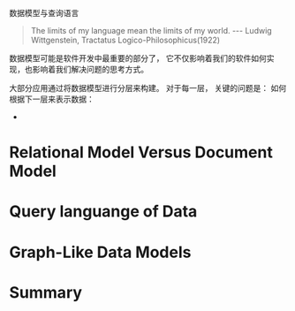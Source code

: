数据模型与查询语言


> The limits of my language mean the limits of my world.
>  --- Ludwig Wittgenstein, Tractatus Logico-Philosophicus(1922)

数据模型可能是软件开发中最重要的部分了， 它不仅影响着我们的软件如何实现，也影响着我们解决问题的思考方式。


大部分应用通过将数据模型进行分层来构建。 对于每一层， 关键的问题是： 如何根据下一层来表示数据：

- 



# Relational Model Versus Document Model

# Query languange of Data

# Graph-Like Data Models

# Summary




